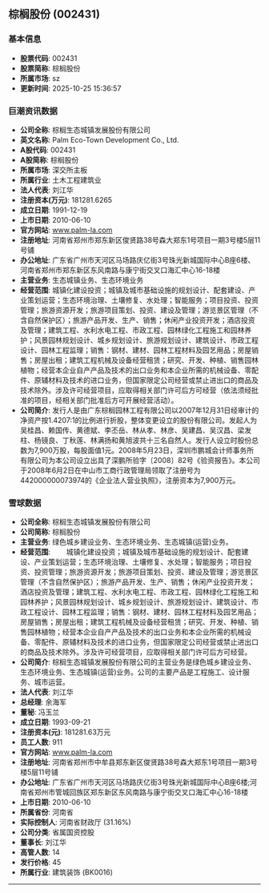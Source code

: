 ## 棕榈股份 (002431)

### 基本信息

- **股票代码**: 002431
- **股票简称**: 棕榈股份
- **所属市场**: sz
- **更新时间**: 2025-10-25 15:36:57

### 巨潮资讯数据

- **公司全称**: 棕榈生态城镇发展股份有限公司
- **英文名称**: Palm Eco-Town Development Co., Ltd.
- **A股代码**: 002431
- **A股简称**: 棕榈股份
- **所属市场**: 深交所主板
- **所属行业**: 土木工程建筑业
- **法人代表**: 刘江华
- **注册资本(万元)**: 181281.6265
- **成立日期**: 1991-12-19
- **上市日期**: 2010-06-10
- **官方网站**: www.palm-la.com
- **注册地址**: 河南省郑州市郑东新区俊贤路38号森大郑东1号项目一期3号楼5层11号铺
- **办公地址**: 广东省广州市天河区马场路庆亿街3号珠光新城国际中心B座6楼、河南省郑州市郑东新区东风南路与康宁街交叉口海汇中心16-18楼
- **主营业务**: 生态城镇业务、生态环境业务
- **经营范围**: 城镇化建设投资；城镇及城市基础设施的规划设计、配套建设、产业策划运营；生态环境治理、土壤修复、水处理；智能服务；项目投资、投资管理；旅游资源开发；旅游项目策划、投资、建设及管理；游览景区管理（不含自然保护区）；旅游产品开发、生产、销售；休闲产业投资开发；酒店投资及管理；建筑工程、水利水电工程、市政工程、园林绿化工程施工和园林养护；风景园林规划设计、城乡规划设计、旅游规划设计、建筑设计、市政工程设计、园林工程监理；销售：钢材、建材、园林工程材料及园艺用品；房屋销售；房屋出租；建筑工程机械及设备经营租赁；研究、开发、种植、销售园林植物；经营本企业自产产品及技术的出口业务和本企业所需的机械设备、零配件、原辅材料及技术的进口业务，但国家限定公司经营或禁止进出口的商品及技术除外。涉及许可经营项目，应取得相关部门许可后方可经营（依法须经批准的项目，经相关部门批准后方可开展经营活动）。
- **公司简介**: 发行人是由广东棕榈园林工程有限公司以2007年12月31日经审计的净资产按1.4207:1的比例进行折股，整体变更设立的股份有限公司。发起人为吴桂昌、赖国传、黄德斌、李丕岳、林从孝、林彦、吴建昌、吴汉昌、梁发柱、杨镜良、丁秋莲、林满扬和黄旭波共十三名自然人。发行人设立时股份总数为7,900万股，每股面值1元。2008年5月23日，深圳市鹏城会计师事务所有限公司为本公司设立出具了深鹏所验字〔2008〕82号《验资报告》。本公司于2008年6月2日在中山市工商行政管理局领取了注册号为442000000073974的《企业法人营业执照》，注册资本为7,900万元。

### 雪球数据

- **公司全称**: 棕榈生态城镇发展股份有限公司
- **公司简称**: 棕榈股份
- **主营业务**: 绿色城乡建设业务、生态环境业务、生态城镇(运营)业务。
- **经营范围**: 　　城镇化建设投资；城镇及城市基础设施的规划设计、配套建设、产业策划运营；生态环境治理、土壤修复、水处理；智能服务；项目投资、投资管理；旅游资源开发；旅游项目策划、投资、建设及管理；游览景区管理（不含自然保护区）；旅游产品开发、生产、销售；休闲产业投资开发；酒店投资及管理；建筑工程、水利水电工程、市政工程、园林绿化工程施工和园林养护；风景园林规划设计、城乡规划设计、旅游规划设计、建筑设计、市政工程设计、园林工程监理；销售：钢材、建材、园林工程材料及园艺用品；房屋销售；房屋出租；建筑工程机械及设备经营租赁；研究、开发、种植、销售园林植物；经营本企业自产产品及技术的出口业务和本企业所需的机械设备、零配件、原辅材料及技术的进口业务，但国家限定公司经营或禁止进出口的商品及技术除外。涉及许可经营项目，应取得相关部门许可后方可经营。
- **公司简介**: 棕榈生态城镇发展股份有限公司的主营业务是绿色城乡建设业务、生态环境业务、生态城镇(运营)业务。公司的主要产品是工程施工、设计服务、城市运营。
- **法人代表**: 刘江华
- **总经理**: 余海军
- **董秘**: 冯玉兰
- **成立日期**: 1993-09-21
- **注册资本(元)**: 181281.63万元
- **员工人数**: 911
- **官方网站**: www.palm-la.com
- **注册地址**: 河南省郑州市中牟县郑东新区俊贤路38号森大郑东1号项目一期3号楼5层11号铺
- **办公地址**: 广东省广州市天河区马场路庆亿街3号珠光新城国际中心B座6楼;河南省郑州市管城回族区郑东新区东风南路与康宁街交叉口海汇中心16-18楼
- **上市日期**: 2010-06-10
- **所属省份**: 河南省
- **实际控制人**: 河南省财政厅 (31.16%)
- **公司分类**: 省属国资控股
- **董事长**: 刘江华
- **高管人数**: 14
- **发行价格**: 45
- **所属行业**: 建筑装饰 (BK0016)

---